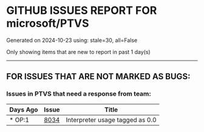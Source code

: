 
# GITHUB ISSUES REPORT FOR microsoft/PTVS


Generated on 2024-10-23 using: stale=30, all=False


Only showing items that are new to report in past 1 day(s)


---

## FOR ISSUES THAT ARE NOT MARKED AS BUGS:


### Issues in PTVS that need a response from team:

| Days Ago | Issue | Title |
| --- | --- | --- |
 | \* OP:1  |[8034](https://github.com/microsoft/PTVS/issues/8034 "Interpreter usage tagged as 0.0")  |Interpreter usage tagged as 0.0 |




















